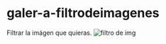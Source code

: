 # galer-a-filtrodeimagenes
Filtrar la imágen que quieras.
![filtro de img](https://user-images.githubusercontent.com/94667856/156705602-64bdf359-7b3d-4ce6-8c2a-41ac94b6750c.jpg)
